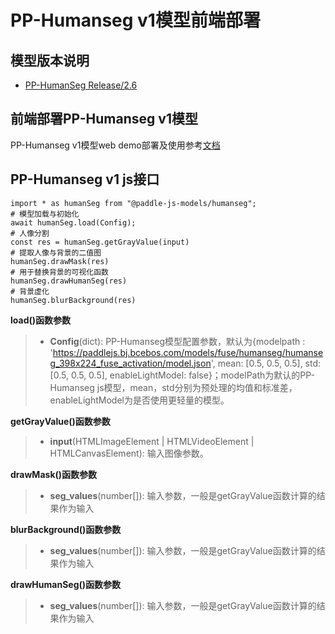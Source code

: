 # PP-Humanseg v1模型前端部署

## 模型版本说明

- [PP-HumanSeg Release/2.6](https://github.com/PaddlePaddle/PaddleSeg/blob/release/2.6/contrib/PP-HumanSeg/)


## 前端部署PP-Humanseg v1模型

PP-Humanseg v1模型web demo部署及使用参考[文档](../../../../application/js/web_demo/README.md)


## PP-Humanseg v1 js接口

```
import * as humanSeg from "@paddle-js-models/humanseg";
# 模型加载与初始化
await humanSeg.load(Config);
# 人像分割
const res = humanSeg.getGrayValue(input)
# 提取人像与背景的二值图
humanSeg.drawMask(res)
# 用于替换背景的可视化函数
humanSeg.drawHumanSeg(res)
# 背景虚化
humanSeg.blurBackground(res)
```

**load()函数参数**
> * **Config**(dict): PP-Humanseg模型配置参数，默认为{modelpath : 'https://paddlejs.bj.bcebos.com/models/fuse/humanseg/humanseg_398x224_fuse_activation/model.json', mean: [0.5, 0.5, 0.5], std: [0.5, 0.5, 0.5], enableLightModel: false}；modelPath为默认的PP-Humanseg js模型，mean，std分别为预处理的均值和标准差，enableLightModel为是否使用更轻量的模型。


**getGrayValue()函数参数**
> * **input**(HTMLImageElement | HTMLVideoElement | HTMLCanvasElement): 输入图像参数。

**drawMask()函数参数**
> * **seg_values**(number[]): 输入参数，一般是getGrayValue函数计算的结果作为输入

**blurBackground()函数参数**
> * **seg_values**(number[]): 输入参数，一般是getGrayValue函数计算的结果作为输入

**drawHumanSeg()函数参数**
> * **seg_values**(number[]): 输入参数，一般是getGrayValue函数计算的结果作为输入
